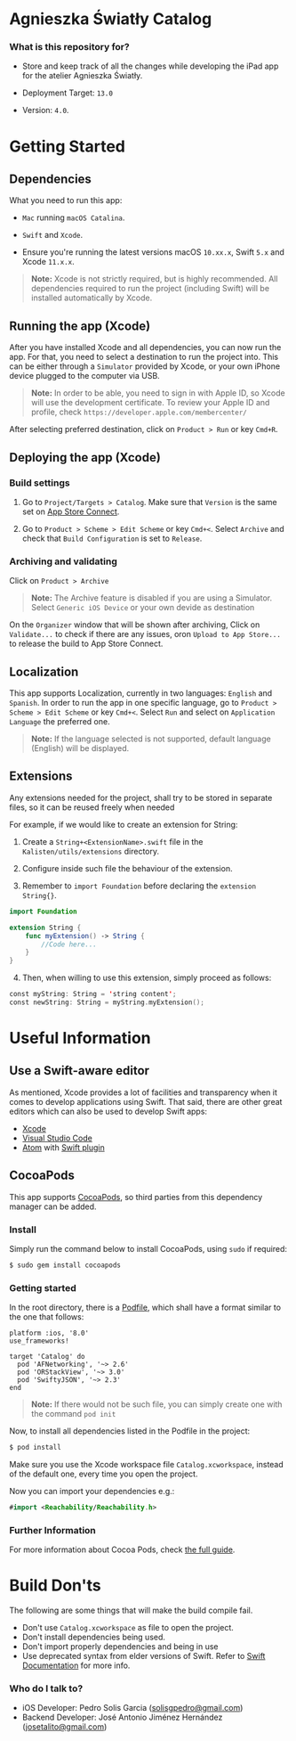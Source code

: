 # Agnieszka Światły Catalog #

### What is this repository for? ###

* Store and keep track of all the changes while developing the iPad app for the atelier Agnieszka Światły.

* Deployment Target: `13.0`
* Version: `4.0`.

# Getting Started
## Dependencies
What you need to run this app:

* `Mac` running `macOS Catalina`.

* `Swift` and `Xcode`.

* Ensure you're running the latest versions macOS `10.xx.x`, Swift `5.x` and Xcode `11.x.x`.


> **Note:** Xcode is not strictly required, but is highly recommended. All dependencies required to run the project (including Swift) will be installed automatically by Xcode.

## Running the app (Xcode)
After you have installed Xcode and all dependencies, you can now run the app. For that, you need to select a destination to run the project into. This can be either through a `Simulator` provided by Xcode, or your own iPhone device plugged to the computer via USB.

> **Note:** In order to be able, you need to sign in with Apple ID, so Xcode will use the development certificate. To review your Apple ID and profile, check `https://developer.apple.com/membercenter/`

After selecting preferred destination, click on `Product > Run` or key `Cmd+R`.

## Deploying the app (Xcode)
### Build settings
1) Go to `Project/Targets > Catalog`. Make sure that `Version` is the same set on [App Store Connect](https://appstoreconnect.apple.com/).

2) Go to `Product > Scheme > Edit Scheme` or key `Cmd+<`. Select `Archive` and check that `Build Configuration` is set to `Release`.

### Archiving and validating
Click on `Product > Archive`

> **Note:** The Archive feature is disabled if you are using a Simulator. Select `Generic iOS Device` or your own devide as destination

On the `Organizer` window that will be shown after archiving, Click on `Validate...` to check if there are any issues, oron `Upload to App Store...` to release the build to App Store Connect.

## Localization
This app supports Localization, currently in two languages: `English` and `Spanish`. In order to run the app in one specific language, go to `Product > Scheme > Edit Scheme` or key `Cmd+<`. Select `Run` and select on `Application Language` the preferred one.

> **Note:** If the language selected is not supported, default language (English) will be displayed.


## Extensions
Any extensions needed for the project, shall try to be stored in separate files, so it can be reused freely when needed

For example, if we would like to create an extension for String:

1) Create a `String+<ExtensionName>.swift` file in the `Kalisten/utils/extensions` directory.

2) Configure inside such file the behaviour of the extension.

3) Remember to `import Foundation` before declaring the `extension String{}`.

```swift
import Foundation

extension String {
    func myExtension() -> String {
        //Code here...
    }
}
```

4) Then, when willing to use this extension, simply proceed as follows:

```swift
const myString: String = 'string content';
const newString: String = myString.myExtension();
```

# Useful Information
## Use a Swift-aware editor
As mentioned, Xcode provides a lot of facilities and transparency when it comes to develop applications using Swift. That said, there are other great editors which can also be used to develop Swift apps:

* [Xcode](https://apps.apple.com/us/app/xcode/id497799835?mt=12)
* [Visual Studio Code](https://code.visualstudio.com/)
* [Atom](https://atom.io/) with [Swift plugin](https://atom.io/packages/language-swift)


## CocoaPods
This app supports [CocoaPods](https://cocoapods.org), so third parties from this dependency manager can be added.

### Install
Simply run the command below to install CocoaPods, using `sudo` if required:

```bash
$ sudo gem install cocoapods
```

### Getting started
In the root directory, there is a [Podfile](https://bitbucket.org/pedrosolisg/kalisten-ios/src/master/Podfile), which shall have a format similar to the one that follows:

```pod
platform :ios, '8.0'
use_frameworks!

target 'Catalog' do
  pod 'AFNetworking', '~> 2.6'
  pod 'ORStackView', '~> 3.0'
  pod 'SwiftyJSON', '~> 2.3'
end
```


> **Note:** If there would not be such file, you can simply create one with the command `pod init`

Now, to install all dependencies listed in the Podfile in the project:

```bash
$ pod install
```
Make sure you use the Xcode workspace file `Catalog.xcworkspace`, instead of the default one, every time you open the project.

Now you can import your dependencies e.g.:

```swift
#import <Reachability/Reachability.h>
```

### Further Information
For more information about Cocoa Pods, check [the full guide](https://guides.cocoapods.org/using/getting-started.html#getting-started).


# Build Don'ts
The following are some things that will make the build compile fail.

- Don't use `Catalog.xcworkspace` as file to open the project.
- Don't install dependencies being used.
- Don't import properly dependencies and being in use
- Use deprecated syntax from elder versions of Swift. Refer to [Swift Documentation](https://developer.apple.com/documentation/xcode_release_notes/xcode_10_2_release_notes/swift_5_release_notes_for_xcode_10_2) for more info.

### Who do I talk to? ###

* iOS Developer: Pedro Solis Garcia (solisgpedro@gmail.com)
* Backend Developer: José Antonio Jiménez Hernández (josetalito@gmail.com)
